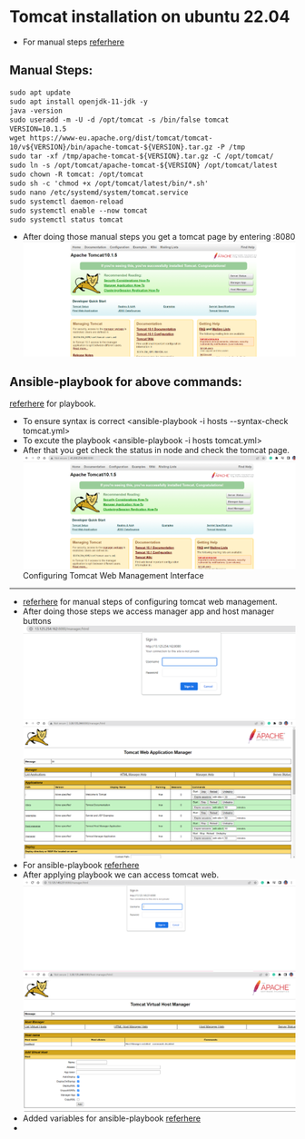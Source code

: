 # Tomcat installation on ubuntu 22.04


* For manual steps [referhere](https://linuxize.com/post/how-to-install-tomcat-10-on-ubuntu-22-04/)
  
Manual Steps:
-------------
```
sudo apt update
sudo apt install openjdk-11-jdk -y
java -version
sudo useradd -m -U -d /opt/tomcat -s /bin/false tomcat
VERSION=10.1.5
wget https://www-eu.apache.org/dist/tomcat/tomcat-10/v${VERSION}/bin/apache-tomcat-${VERSION}.tar.gz -P /tmp
sudo tar -xf /tmp/apache-tomcat-${VERSION}.tar.gz -C /opt/tomcat/
sudo ln -s /opt/tomcat/apache-tomcat-${VERSION} /opt/tomcat/latest
sudo chown -R tomcat: /opt/tomcat
sudo sh -c 'chmod +x /opt/tomcat/latest/bin/*.sh'
sudo nano /etc/systemd/system/tomcat.service
sudo systemctl daemon-reload
sudo systemctl enable --now tomcat
sudo systemctl status tomcat
``` 
* After doing those manual steps you get a tomcat page by entering <publicip>:8080
 ![preview](images/tomcat1.png)
 
Ansible-playbook for above commands:
------------------------------------
[referhere](https://github.com/tejaswini1811/ansiblejan/blob/main/Ansible/tomcat/tomcat.yml) for playbook.
* To ensure syntax is correct <ansible-playbook -i hosts --syntax-check tomcat.yml> 
* To excute the playbook <ansible-playbook -i hosts tomcat.yml>
* After that you get check the status in node and check the tomcat page.
  ![preview](images/tomcat2.png)
Configuring Tomcat Web Management Interface
-------------------------------------------
* [referhere](https://linuxize.com/post/how-to-install-tomcat-10-on-ubuntu-22-04/#configuring-tomcat-web-management-interface) for manual steps of configuring tomcat web management.
* After doing those steps we access manager app and host manager buttons
 ![preview](images/tomcat3.png)
 ![preview](images/tomcat5.png)
* For ansible-playbook [referhere](https://github.com/tejaswini1811/ansiblejan/blob/main/Ansible/tomcat/tomcat.yml)
* After applying playbook we can access tomcat web.
 ![preview](images/tomcat4.png)
 ![preview](images/tomcat6.png)
* Added variables for ansible-playbook [referhere](https://github.com/tejaswini1811/ansiblejan/blob/main/Ansible/tomcat/tomcat.yml)
* 